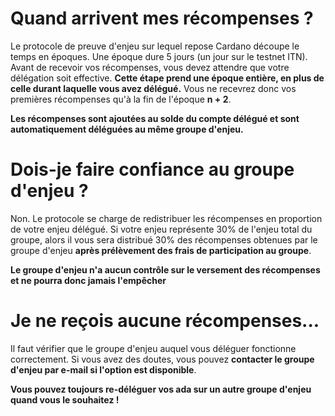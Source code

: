 # Quand arrivent mes récompenses ?

Le protocole de preuve d'enjeu sur lequel repose Cardano découpe le temps en époques. Une époque dure 5 jours (un jour sur le testnet ITN). Avant de recevoir vos récompenses, vous devez attendre que votre délégation soit effective. **Cette étape prend une époque entière, en plus de celle durant laquelle vous avez délégué.** Vous ne recevrez donc vos premières récompenses qu'à la fin de l'époque **n + 2**.

**Les récompenses sont ajoutées au solde du compte délégué et sont automatiquement déléguées au même groupe d'enjeu.**

# Dois-je faire confiance au groupe d'enjeu ?

Non. Le protocole se charge de redistribuer les récompenses en proportion de votre enjeu délégué. Si votre enjeu représente 30% de l'enjeu total du groupe, alors il vous sera distribué 30% des récompenses obtenues par le groupe d'enjeu **après prélèvement des frais de participation au groupe**.

**Le groupe d'enjeu n'a aucun contrôle sur le versement des récompenses et ne pourra donc jamais l'empêcher**

# Je ne reçois aucune récompenses...

Il faut vérifier que le groupe d'enjeu auquel vous déléguer fonctionne correctement. Si vous avez des doutes, vous pouvez **contacter le groupe d'enjeu par e-mail si l'option est disponible**.

**Vous pouvez toujours re-déléguer vos ada sur un autre groupe d'enjeu quand vous le souhaitez !**
